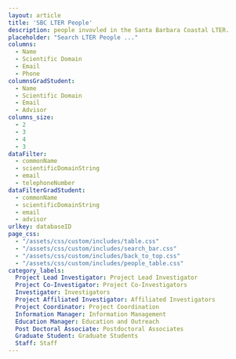 ```yaml
---
layout: article
title: 'SBC LTER People'
description: people invovled in the Santa Barbara Coastal LTER.
placeholder: "Search LTER People ..."
columns:
  - Name
  - Scientific Domain
  - Email
  - Phone
columnsGradStudent:
  - Name
  - Scientific Domain
  - Email
  - Advisor
columns_size:
  - 2
  - 3
  - 4
  - 3
dataFilter:
  - commonName
  - scientificDomainString
  - email
  - telephoneNumber
dataFilterGradStudent:
  - commonName
  - scientificDomainString
  - email
  - advisor
urlkey: databaseID
page_css:
  - "/assets/css/custom/includes/table.css"
  - "/assets/css/custom/includes/search_bar.css"
  - "/assets/css/custom/includes/back_to_top.css"
  - "/assets/css/custom/includes/people_table.css"
category_labels:
  Project Lead Investigator: Project Lead Investigator
  Project Co-Investigator: Project Co-Investigators
  Investigator: Investigators
  Project Affiliated Investigator: Affiliated Investigators
  Project Coordinator: Project Coordination
  Information Manager: Information Management
  Education Manager: Education and Outreach
  Post Doctoral Associate: Postdoctoral Associates
  Graduate Student: Graduate Students
  Staff: Staff
---
```


<div id="table-content" style="display: none;">

	<h1 class="text-long">SBC LTER People</h1>
	<h1 class="text-short">People</h1>

	{% include back_to_top.html %}

	{% include search_bar.html placeholder=page.placeholder %}

	{% assign bio_groups = site.data.people_bios | group_by: "projectRole"| sort: "projectRole" |sort: "commonName" %}

	{% for bios in bio_groups %}
		{% if bios.name == 'Graduate Student' %}
			{% include table.html columns = page.columnsGradStudent
								 columns_size = page.columns_size
								 data = bios
								 dataFilter = page.dataFilterGradStudent
								 urlkey = page.urlkey
								 category_labels = page.category_labels %}
		{% else %}
			{% include table.html columns = page.columns
								 columns_size = page.columns_size
								 data = bios
								 dataFilter = page.dataFilter
								 urlkey = page.urlkey
								 category_labels = page.category_labels %}
		{% endif %}
	{% endfor %}
</div>

<br/>

<script src="/assets/js/table.js"/>

